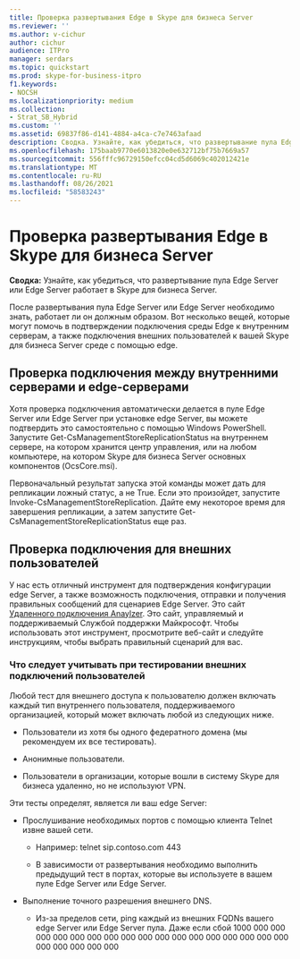 ```yaml
---
title: Проверка развертывания Edge в Skype для бизнеса Server
ms.reviewer: ''
ms.author: v-cichur
author: cichur
audience: ITPro
manager: serdars
ms.topic: quickstart
ms.prod: skype-for-business-itpro
f1.keywords:
- NOCSH
ms.localizationpriority: medium
ms.collection:
- Strat_SB_Hybrid
ms.custom: ''
ms.assetid: 69837f86-d141-4884-a4ca-c7e7463afaad
description: Сводка. Узнайте, как убедиться, что развертывание пула Edge Server или Edge Server работает в Skype для бизнеса Server.
ms.openlocfilehash: 175baab9770e6013820e0e632712bf75b7669a57
ms.sourcegitcommit: 556fffc96729150efcc04cd5d6069c402012421e
ms.translationtype: MT
ms.contentlocale: ru-RU
ms.lasthandoff: 08/26/2021
ms.locfileid: "58583243"
---
```

# <a name="validate-your-edge-deployment-in-skype-for-business-server"></a>Проверка развертывания Edge в Skype для бизнеса Server
 
**Сводка:** Узнайте, как убедиться, что развертывание пула Edge Server или Edge Server работает в Skype для бизнеса Server.
  
После развертывания пула Edge Server или Edge Server необходимо знать, работает ли он должным образом. Вот несколько вещей, которые могут помочь в подтверждении подключения среды Edge к внутренним серверам, а также подключения внешних пользователей к вашей Skype для бизнеса Server среде с помощью edge.
  
## <a name="verify-connectivity-between-your-internal-servers-and-your-edge-servers"></a>Проверка подключения между внутренними серверами и edge-серверами

Хотя проверка подключения автоматически делается в пуле Edge Server или Edge Server при установке edge Server, вы можете подтвердить это самостоятельно с помощью Windows PowerShell. Запустите Get-CsManagementStoreReplicationStatus на внутреннем сервере, на котором хранится центр управления, или на любом компьютере, на котором Skype для бизнеса Server основных компонентов (OcsCore.msi).
  
Первоначальный результат запуска этой команды может дать для репликации ложный статус, а не True. Если это произойдет, запустите Invoke-CsManagementStoreReplication. Дайте ему некоторое время для завершения репликации, а затем запустите Get-CsManagementStoreReplicationStatus еще раз.
  
## <a name="verify-connectivity-for-your-external-users"></a>Проверка подключения для внешних пользователей

У нас есть отличный инструмент для подтверждения конфигурации edge Server, а также возможность подключения, отправки и получения правильных сообщений для сценариев Edge Server. Это сайт [Удаленного подключения Anaylzer](https://testconnectivity.microsoft.com/). Это сайт, управляемый и поддерживаемый Службой поддержки Майкрософт. Чтобы использовать этот инструмент, просмотрите веб-сайт и следуйте инструкциям, чтобы выбрать правильный сценарий для вас.
  
### <a name="things-to-consider-when-testing-external-user-connectivity"></a>Что следует учитывать при тестировании внешних подключений пользователей

Любой тест для внешнего доступа к пользователю должен включать каждый тип внутреннего пользователя, поддерживаемого организацией, который может включать любой из следующих ниже.
  
- Пользователи из хотя бы одного федератного домена (мы рекомендуем их все тестировать).
    
- Анонимные пользователи.
    
- Пользователи в организации, которые вошли в систему Skype для бизнеса удаленно, но не используют VPN.
    
Эти тесты определят, является ли ваш edge Server:
  
- Прослушивание необходимых портов с помощью клиента Telnet извне вашей сети.
    
  - Например: telnet sip.contoso.com 443
    
  - В зависимости от развертывания необходимо выполнить предыдущий тест в портах, которые вы используете в вашем пуле Edge Server или Edge Server.
    
- Выполнение точного разрешения внешнего DNS.
    
  - Из-за пределов сети, ping каждый из внешних FQDNs вашего edge Server или Edge Server пула. Даже если сбой 1000 000 000 000 000 000 000 000 000 000 000 000 000 000 000 000 000 000 000 000 000 000 000
    

